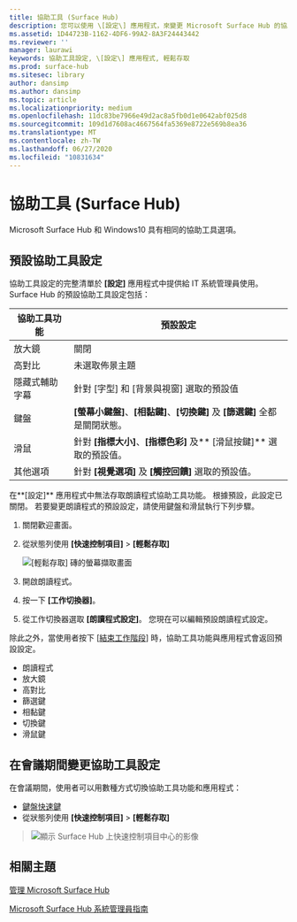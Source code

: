 ```yaml
---
title: 協助工具 (Surface Hub)
description: 您可以使用 \[設定\] 應用程式，來變更 Microsoft Surface Hub 的協助工具設定。 您可以在 \[輕鬆存取\] 下方找到這些設定。 您的 Surface Hub 具有與 Windows10 相同的協助工具選項。
ms.assetid: 1D44723B-1162-4DF6-99A2-8A3F24443442
ms.reviewer: ''
manager: laurawi
keywords: 協助工具設定, \[設定\] 應用程式, 輕鬆存取
ms.prod: surface-hub
ms.sitesec: library
author: dansimp
ms.author: dansimp
ms.topic: article
ms.localizationpriority: medium
ms.openlocfilehash: 11dc83be7966e49d2ac8a5fb0d1e0642abf025d8
ms.sourcegitcommit: 109d1d7608ac4667564fa5369e8722e569b8ea36
ms.translationtype: MT
ms.contentlocale: zh-TW
ms.lasthandoff: 06/27/2020
ms.locfileid: "10831634"
---
```

# 協助工具 (Surface Hub)

Microsoft Surface Hub 和 Windows10 具有相同的協助工具選項。


##  <a name="default-accessibility-settings"></a>預設協助工具設定

協助工具設定的完整清單於 **\[設定\]** 應用程式中提供給 IT 系統管理員使用。 Surface Hub 的預設協助工具設定包括：

| 協助工具功能 | 預設設定  |
| --------------------- | ----------------- |
| 放大鏡             | 關閉               |
| 高對比         | 未選取佈景主題 |
| 隱藏式輔助字幕       | 針對 \[字型\] 和 \[背景與視窗\] 選取的預設值 |
| 鍵盤              | **\[螢幕小鍵盤\]**、**\[相黏鍵\]**、**\[切換鍵\]** 及 **\[篩選鍵\]** 全都是關閉狀態。 |
| 滑鼠                 | 針對 **\[指標大小\]**、**\[指標色彩\]** 及** \[滑鼠按鍵\]** 選取的預設值。 |
| 其他選項         | 針對 **\[視覺選項\]** 及 **\[觸控回饋\]** 選取的預設值。 |

在**\[設定\]** 應用程式中無法存取朗讀程式協助工具功能。 根據預設，此設定已關閉。 若要變更朗讀程式的預設設定，請使用鍵盤和滑鼠執行下列步驟。

1. 關閉歡迎畫面。
2. 從狀態列使用 **\[快速控制項目\]**  >  **\[輕鬆存取\]**

    ![[輕鬆存取] 磚的螢幕擷取畫面](images/ease-of-access.png)
    
3. 開啟朗讀程式。
4. 按一下 **\[工作切換器\]**。
5. 從工作切換器選取 **\[朗讀程式設定\]**。 您現在可以編輯預設朗讀程式設定。

除此之外，當使用者按下 \[[結束工作階段](finishing-your-surface-hub-meeting.md)\] 時，協助工具功能與應用程式會返回預設設定。
- 朗讀程式
- 放大鏡
- 高對比
- 篩選鍵
- 相黏鍵
- 切換鍵
- 滑鼠鍵


##  <a name="change-accessibility-settings-during-a-meeting"></a>在會議期間變更協助工具設定

在會議期間，使用者可以用數種方式切換協助工具功能和應用程式：
- [鍵盤快速鍵](https://support.microsoft.com/help/13813/windows-10-microsoft-surface-hub-keyboard-shortcuts)
- 從狀態列使用 **\[快速控制項目\]**  >  **\[輕鬆存取\]**

> ![顯示 Surface Hub 上快速控制項目中心的影像](images/sh-quick-action.png)


##  <a name="related-topics"></a>相關主題

[管理 Microsoft Surface Hub](manage-surface-hub.md)

[Microsoft Surface Hub 系統管理員指南](surface-hub-administrators-guide.md)
